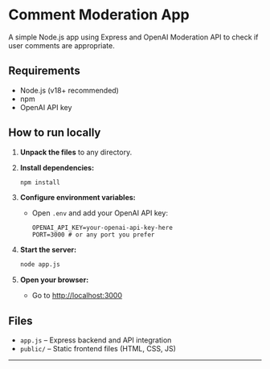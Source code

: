 # Comment Moderation App

A simple Node.js app using Express and OpenAI Moderation API to check if user comments are appropriate.

## Requirements
- Node.js (v18+ recommended)
- npm
- OpenAI API key

## How to run locally

1. **Unpack the files** to any directory.

2. **Install dependencies:**
   ```bash
   npm install
   ```

3. **Configure environment variables:**

   - Open `.env` and add your OpenAI API key:
     ```env
     OPENAI_API_KEY=your-openai-api-key-here
     PORT=3000 # or any port you prefer
     ```

4. **Start the server:**
   ```bash
   node app.js
   ```

5. **Open your browser:**
   - Go to [http://localhost:3000](http://localhost:3000)

## Files
- `app.js` – Express backend and API integration
- `public/` – Static frontend files (HTML, CSS, JS)

---

